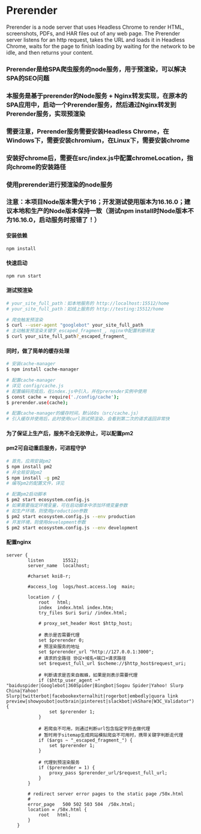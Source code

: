 # Prerender

Prerender is a node server that uses Headless Chrome to render HTML, screenshots, PDFs, and HAR files out of any web page. The Prerender server listens for an http request, takes the URL and loads it in Headless Chrome, waits for the page to finish loading by waiting for the network to be idle, and then returns your content.

### Prerender是给SPA爬虫服务的node服务，用于预渲染，可以解决SPA的SEO问题

### 本服务是基于prerender的Node服务 + Nginx转发实现，在原本的SPA应用中，启动一个Prerender服务，然后通过Nginx转发到Prerender服务，实现预渲染

### 需要注意，Prerender服务需要安装Headless Chrome，在Windows下，需要安装chromium，在Linux下，需要安装chrome

### 安装好chrome后，需要在src/index.js中配置chromeLocation，指向chrome的安装路径

### 使用prerender进行预渲染的node服务

### 注意：本项目Node版本需大于16；开发测试使用版本为16.16.0；建议本地和生产的Node版本保持一致（测试npm install时Node版本不为16.16.0，启动服务时报错了！）

#### 安装依赖

```bash
npm install
```

#### 快速启动

```bash
npm run start
```

#### 测试预渲染

```bash
# your_site_full_path：如本地服务的 http://localhost:15512/home
# your_site_full_path：如线上服务的 http://testing:15512/home

# 爬虫触发预渲染
$ curl --user-agent "googlebot" your_site_full_path
# 主动触发预渲染关键字_escaped_fragment_, nginx中配置判断转发
$ curl your_site_full_path?_escaped_fragment_
```

#### 同时，做了简单的缓存处理

```bash
# 安装cache-manager
$ npm install cache-manager

# 配置cache-manager
# 详见 config/cache.js
# 配置编码完成后，在index.js中引入，并在prerender实例中使用
$ const cache = require('./config/cache');
$ prerender.use(cache);

# 配置cache-manager的缓存时间，默认60s（src/cache.js）
# 引入缓存并使用后，此时使用curl测试预渲染，会看到第二次的请求返回非常快
```

#### 为了保证上生产后，服务不会无故停止，可以配置pm2

#### pm2可自动重启服务，可进程守护

```bash
# 首先，应用安装pm2
$ npm install pm2
# 并全局安装pm2
$ npm install -g pm2
# 编写pm2的配置文件，详见

# 配置pm2启动脚本
$ pm2 start ecosystem.config.js
# 如果需要指定环境变量，可在启动脚本中添加环境变量参数
# 如生产环境，则使用production参数
$ pm2 start ecosystem.config.js --env production
# 开发环境，则使用development参数
$ pm2 start ecosystem.config.js --env development
```

#### 配置nginx

```nginx
server {
        listen       15512;
        server_name  localhost;

        #charset koi8-r;

        #access_log  logs/host.access.log  main;

        location / {
            root   html;
            index  index.html index.htm;
            try_files $uri $uri/ /index.html;

            # proxy_set_header Host $http_host;

            # 表示是否需要代理
            set $prerender 0;
            # 预渲染服务的地址
            set $prerender_url "http://127.0.0.1:3000";
            # 请求的全路径 协议+域名+端口+请求路径
            set $request_full_url $scheme://$http_host$request_uri;

            # 判断请求是否来自蜘蛛，如果是则表示需要代理
            if ($http_user_agent ~* "baiduspider|Googlebot|360Spider|Bingbot|Sogou Spider|Yahoo! Slurp China|Yahoo! Slurp|twitterbot|facebookexternalhit|rogerbot|embedly|quora link preview|showyoubot|outbrain|pinterest|slackbot|vkShare|W3C_Validator") {
                set $prerender 1;
            }

            # 若爬虫不可用，则通过判断url包含指定字符去做代理
            # 暂时用于sitemap生成网站模拟爬虫不可用时，携带关键字判断走代理
            if ($args ~ "_escaped_fragment_") {
                set $prerender 1;
            }
        
            # 代理到预渲染服务
            if ($prerender = 1) {
                proxy_pass $prerender_url/$request_full_url;
            }
        }

        # redirect server error pages to the static page /50x.html
        #
        error_page   500 502 503 504  /50x.html;
        location = /50x.html {
            root   html;
        }
    }
```
